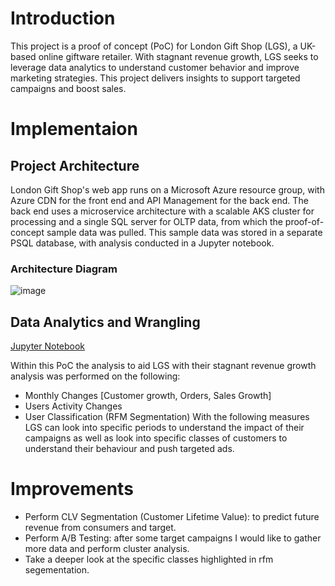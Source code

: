 # Introduction
This project is a proof of concept (PoC) for London Gift Shop (LGS), a UK-based online giftware retailer. With 
stagnant revenue growth, LGS seeks to leverage data analytics to understand customer behavior and improve 
marketing strategies. This project delivers insights to support targeted campaigns and boost sales.

# Implementaion

## Project Architecture
London Gift Shop's web app runs on a Microsoft Azure resource group, with Azure CDN for the front end and
API Management for the back end. The back end uses a microservice architecture with a scalable AKS cluster
for processing and a single SQL server for OLTP data, from which the proof-of-concept sample data was pulled.
This sample data was stored in a separate PSQL database, with analysis conducted in a Jupyter notebook.

### Architecture Diagram 
![image](https://github.com/user-attachments/assets/6871e9b2-a96c-439a-bd1b-81cd945eade5)


## Data Analytics and Wrangling
[Jupyter Notebook](./python_data_analytics/retail_data_analytics_wrangling.ipynb)

Within this PoC the analysis to aid LGS with their stagnant revenue growth analysis was performed on the following:
- Monthly Changes [Customer growth, Orders, Sales Growth]
- Users Activity Changes
- User Classification (RFM Segmentation)
With the following measures LGS can look into specific periods to understand the impact of their campaigns
as well as look into specific classes of customers to understand their behaviour and push targeted ads.  

# Improvements
- Perform CLV Segmentation (Customer Lifetime Value): to predict future revenue from consumers and target.
- Perform A/B Testing: after some target campaigns I would like to gather more data and perform cluster analysis.
- Take a deeper look at the specific classes highlighted in rfm segementation.
